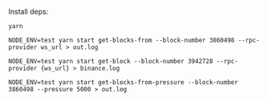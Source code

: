 Install deps:

```
yarn
```

``` Dump logs from starting from a block until failure
NODE_ENV=test yarn start get-blocks-from --block-number 3860498 --rpc-provider ws_url > out.log
```

``` Dump logs from a single block
NODE_ENV=test yarn start get-block --block-number 3942728 --rpc-provider {ws_url} > binance.log
```

``` Load test 
NODE_ENV=test yarn start get-blocks-from-pressure --block-number 3860498 --pressure 5000 > out.log
```